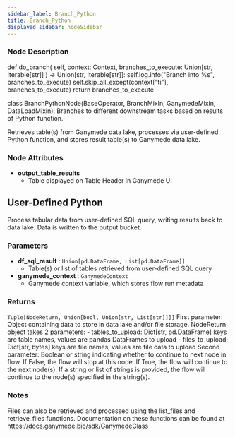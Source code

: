 ```yaml
---
sidebar_label: Branch_Python
title: Branch_Python
displayed_sidebar: nodeSidebar
---
```


### Node Description


def do_branch(
self, context: Context, branches_to_execute: Union[str, Iterable[str]]
) -\> Union[str, Iterable[str]]:
self.log.info("Branch into %s", branches_to_execute)
self.skip_all_except(context["ti"], branches_to_execute)
return branches_to_execute


class BranchPythonNode(BaseOperator, BranchMixIn, GanymedeMixin, DataLoadMixin):
Branches to different downstream tasks based on results of Python function.

Retrieves table(s) from Ganymede data lake, processes via user-defined Python function,
and stores result table(s) to Ganymede data lake.

### Node Attributes

- **output_table_results**
  - Table displayed on Table Header in Ganymede UI

## User-Defined Python

Process tabular data from user-defined SQL query, writing results back to data lake.  Data
is written to the output bucket.

### Parameters

- **df_sql_result** : `Union[pd.DataFrame, List[pd.DataFrame]]`
    - Table(s) or list of tables retrieved from user-defined SQL query
- **ganymede_context** : `GanymedeContext`
    - Ganymede context variable, which stores flow run metadata

### Returns

`Tuple[NodeReturn, Union[bool, Union[str, List[str]]]]`
  First parameter:
    Object containing data to store in data lake and/or file storage.  NodeReturn object
    takes 2 parameters:
    - tables_to_upload: Dict[str, pd.DataFrame]
      keys are table names, values are pandas DataFrames to upload
    - files_to_upload: Dict[str, bytes]
      keys are file names, values are file data to upload
  Second parameter:
    Boolean or string indicating whether to continue to next node in flow.  If False,
    the flow will stop at this node.  If True, the flow will continue to the next node(s).
    If a string or list of strings is provided, the flow will continue to the node(s)
    specified in the string(s).


### Notes

Files can also be retrieved and processed using the list_files and retrieve_files functions.
Documentation on these functions can be found at https://docs.ganymede.bio/sdk/GanymedeClass